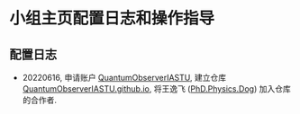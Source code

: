 # 小组主页配置日志和操作指导

## 配置日志

- 20220616, 申请账户 [QuantumObserverIASTU](https://github.com/QuantumObserverIASTU), 建立仓库 [QuantumObserverIASTU.github.io](https://github.com/QuantumObserverIASTU/QuantumObserverIASTU.github.io), 将王逸飞 ([PhD.Physics.Dog](https://github.com/Florestan-Eusebius)) 加入仓库的合作者.